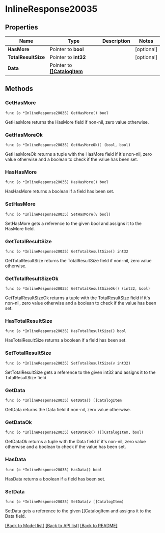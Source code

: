 # InlineResponse20035

## Properties

Name | Type | Description | Notes
------------ | ------------- | ------------- | -------------
**HasMore** | Pointer to **bool** |  | [optional] 
**TotalResultSize** | Pointer to **int32** |  | [optional] 
**Data** | Pointer to [**[]CatalogItem**](CatalogItem.md) |  | 

## Methods

### GetHasMore

`func (o *InlineResponse20035) GetHasMore() bool`

GetHasMore returns the HasMore field if non-nil, zero value otherwise.

### GetHasMoreOk

`func (o *InlineResponse20035) GetHasMoreOk() (bool, bool)`

GetHasMoreOk returns a tuple with the HasMore field if it's non-nil, zero value otherwise
and a boolean to check if the value has been set.

### HasHasMore

`func (o *InlineResponse20035) HasHasMore() bool`

HasHasMore returns a boolean if a field has been set.

### SetHasMore

`func (o *InlineResponse20035) SetHasMore(v bool)`

SetHasMore gets a reference to the given bool and assigns it to the HasMore field.

### GetTotalResultSize

`func (o *InlineResponse20035) GetTotalResultSize() int32`

GetTotalResultSize returns the TotalResultSize field if non-nil, zero value otherwise.

### GetTotalResultSizeOk

`func (o *InlineResponse20035) GetTotalResultSizeOk() (int32, bool)`

GetTotalResultSizeOk returns a tuple with the TotalResultSize field if it's non-nil, zero value otherwise
and a boolean to check if the value has been set.

### HasTotalResultSize

`func (o *InlineResponse20035) HasTotalResultSize() bool`

HasTotalResultSize returns a boolean if a field has been set.

### SetTotalResultSize

`func (o *InlineResponse20035) SetTotalResultSize(v int32)`

SetTotalResultSize gets a reference to the given int32 and assigns it to the TotalResultSize field.

### GetData

`func (o *InlineResponse20035) GetData() []CatalogItem`

GetData returns the Data field if non-nil, zero value otherwise.

### GetDataOk

`func (o *InlineResponse20035) GetDataOk() ([]CatalogItem, bool)`

GetDataOk returns a tuple with the Data field if it's non-nil, zero value otherwise
and a boolean to check if the value has been set.

### HasData

`func (o *InlineResponse20035) HasData() bool`

HasData returns a boolean if a field has been set.

### SetData

`func (o *InlineResponse20035) SetData(v []CatalogItem)`

SetData gets a reference to the given []CatalogItem and assigns it to the Data field.


[[Back to Model list]](../README.md#documentation-for-models) [[Back to API list]](../README.md#documentation-for-api-endpoints) [[Back to README]](../README.md)



